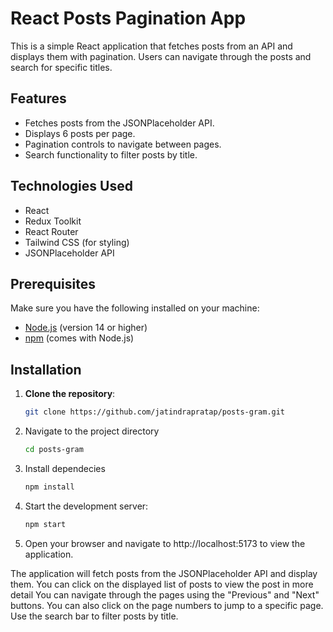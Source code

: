 # React Posts Pagination App

This is a simple React application that fetches posts from an API and displays them with pagination. Users can navigate through the posts and search for specific titles.

## Features

- Fetches posts from the JSONPlaceholder API.
- Displays 6 posts per page.
- Pagination controls to navigate between pages.
- Search functionality to filter posts by title.

## Technologies Used

- React
- Redux Toolkit
- React Router
- Tailwind CSS (for styling)
- JSONPlaceholder API

## Prerequisites

Make sure you have the following installed on your machine:

- [Node.js](https://nodejs.org/) (version 14 or higher)
- [npm](https://www.npmjs.com/) (comes with Node.js)

## Installation

1. **Clone the repository**:

   ```bash
   git clone https://github.com/jatindrapratap/posts-gram.git
   ```

2. Navigate to the project directory
   ```bash
   cd posts-gram
   ```
3. Install dependecies

   ```bash
   npm install
   ```

4. Start the development server:
   ```bash
   npm start
   ```
5. Open your browser and navigate to http://localhost:5173 to view the application.


The application will fetch posts from the JSONPlaceholder API and display them.
You can click on the displayed list of posts to view the post in more detail
You can navigate through the pages using the "Previous" and "Next" buttons.
You can also click on the page numbers to jump to a specific page.
Use the search bar to filter posts by title.